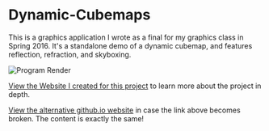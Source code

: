 # Dynamic-Cubemaps

This is a graphics application I wrote as a final for my graphics class in Spring 2016. It's a standalone demo of a dynamic cubemap, and features reflection, refraction, and skyboxing. 

![Program Render](http://users.csc.calpoly.edu/~ssueda/teaching/CSC471/2016S/demos/khongton/images/teapot.gif)

[View the Website I created for this project](http://users.csc.calpoly.edu/~ssueda/teaching/CSC471/2016S/demos/khongton/index.html) to learn more about the project in depth.

[View the alternative github.io website](https://khongton.github.io/Dynamic-Cubemaps/) in case the link above becomes broken. The content is exactly the same!
